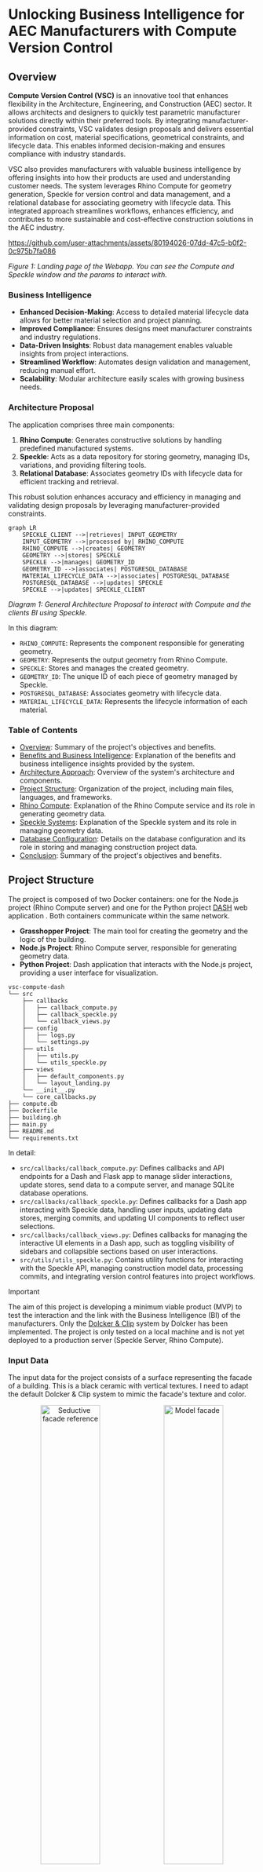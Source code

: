 # Unlocking Business Intelligence for AEC Manufacturers with Compute Version Control

## Overview

**Compute Version Control (VSC)** is an innovative tool that enhances flexibility in the
Architecture, Engineering, and Construction (AEC) sector. It allows architects and designers to
quickly test parametric manufacturer solutions directly within their preferred tools. By integrating
manufacturer-provided constraints, VSC validates design proposals and delivers essential information
on cost, material specifications, geometrical constraints, and lifecycle data. This enables informed
decision-making and ensures compliance with industry standards.

VSC also provides manufacturers with valuable business intelligence by offering insights into how
their products are used and understanding customer needs. The system leverages Rhino Compute for
geometry generation, Speckle for version control and data management, and a relational database for
associating geometry with lifecycle data. This integrated approach streamlines workflows, enhances
efficiency, and contributes to more sustainable and cost-effective construction solutions in the AEC
industry.

https://github.com/user-attachments/assets/80194026-07dd-47c5-b0f2-0c975b7fa086

*Figure 1: Landing page of the Webapp. You can see the Compute and Speckle window and the params
to interact with.*

### Business Intelligence

- **Enhanced Decision-Making**: Access to detailed material lifecycle data allows for better
  material selection and project planning.
- **Improved Compliance**: Ensures designs meet manufacturer constraints and industry regulations.
- **Data-Driven Insights**: Robust data management enables valuable insights from project
  interactions.
- **Streamlined Workflow**: Automates design validation and management, reducing manual effort.
- **Scalability**: Modular architecture easily scales with growing business needs.

### Architecture Proposal

The application comprises three main components:

1. **Rhino Compute**: Generates constructive solutions by handling predefined manufactured systems.
2. **Speckle**: Acts as a data repository for storing geometry, managing IDs, variations, and
   providing filtering tools.
3. **Relational Database**: Associates geometry IDs with lifecycle data for efficient tracking and
   retrieval.

This robust solution enhances accuracy and efficiency in managing and validating design proposals by
leveraging manufacturer-provided constraints.

```mermaid
graph LR
    SPECKLE_CLIENT -->|retrieves| INPUT_GEOMETRY
    INPUT_GEOMETRY -->|processed by| RHINO_COMPUTE
    RHINO_COMPUTE -->|creates| GEOMETRY
    GEOMETRY -->|stores| SPECKLE
    SPECKLE -->|manages| GEOMETRY_ID
    GEOMETRY_ID -->|associates| POSTGRESQL_DATABASE
    MATERIAL_LIFECYCLE_DATA -->|associates| POSTGRESQL_DATABASE
    POSTGRESQL_DATABASE -->|updates| SPECKLE
    SPECKLE -->|updates| SPECKLE_CLIENT
```

*Diagram 1: General Architecture Proposal to interact with Compute and the clients BI using
Speckle.*

In this diagram:

- `RHINO_COMPUTE`: Represents the component responsible for generating geometry.
- `GEOMETRY`: Represents the output geometry from Rhino Compute.
- `SPECKLE`: Stores and manages the created geometry.
- `GEOMETRY_ID`: The unique ID of each piece of geometry managed by Speckle.
- `POSTGRESQL_DATABASE`: Associates geometry with lifecycle data.
- `MATERIAL_LIFECYCLE_DATA`: Represents the lifecycle information of each material.

### Table of Contents

- [Overview](#overview): Summary of the project's objectives and benefits.
- [Benefits and Business Intelligence](#benefits-and-business-intelligence): Explanation of the
  benefits and business intelligence insights provided by the system.
- [Architecture Approach](#architecture-approach): Overview of the system's architecture and
  components.
- [Project Structure](#project-structure): Organization of the project, including main files,
  languages, and frameworks.
- [Rhino Compute](#rhino-compute): Explanation of the Rhino Compute service and its role in
  generating geometry data.
- [Speckle Systems](#speckle-systems): Explanation of the Speckle system and its role in managing
  geometry data.
- [Database Configuration](#database-configuration): Details on the database configuration and its
  role in storing and managing construction project data.
- [Conclusion](#conclusion): Summary of the project's objectives and benefits.

## Project Structure

The project is composed of two Docker containers: one for the Node.js project (Rhino Compute server)
and one for the Python project [DASH](https://dash.plotly.com/) web application . Both containers
communicate within the same
network.

- **Grasshopper Project**: The main tool for creating the geometry and the logic of the building.
- **Node.js Project**: Rhino Compute server, responsible for generating geometry
  data.
- **Python Project**: Dash application that interacts with the Node.js project, providing a user
  interface for visualization.

```plaintext
vsc-compute-dash
└── src
    ├── callbacks
    │   ├── callback_compute.py
    │   ├── callback_speckle.py
    │   └── callback_views.py
    ├── config
    │   ├── logs.py
    │   └── settings.py
    ├── utils
    │   ├── utils.py
    │   └── utils_speckle.py
    ├── views
    │   ├── default_components.py
    │   └── layout_landing.py
    └── __init__.py
    └── core_callbacks.py
├── compute.db
├── Dockerfile
├── building.gh
├── main.py
├── README.md
└── requirements.txt
```

In detail:

- `src/callbacks/callback_compute.py`: Defines callbacks and API endpoints for a Dash and Flask app
  to manage slider interactions, update stores, send data to a compute server, and manage SQLite
  database operations.
- `src/callbacks/callback_speckle.py`: Defines callbacks for a Dash app interacting with Speckle
  data, handling user inputs, updating data stores, merging commits, and updating UI components to
  reflect user selections.
- `src/callbacks/callback_views.py`: Defines callbacks for managing the interactive UI elements in a
  Dash app, such as toggling visibility of sidebars and collapsible sections based on user
  interactions.
- `src/utils/utils_speckle.py`: Contains utility functions for interacting with the Speckle API,
  managing construction model data, processing commits, and integrating version control features
  into project workflows.

> [!IMPORTANT]
> The aim of this project is developing a minimum viable product (MVP) to test the interaction
> and the link with the Business Intelligence (BI) of the manufacturers.
> Only the [Dolcker & Clip](https://dolcker.es/dolcker-system#descargas) system by Dolcker has been
> implemented.
> The project is only tested on a local machine and is not yet deployed to a production server
> (Speckle Server, Rhino Compute).

### Input Data

The input data for the project consists of a surface representing the facade of a building. This
is a black ceramic with vertical textures. I need to adapt the default Dolcker & Clip system to
mimic the facade's texture and color.

<p align="center">
  <img src="src/static/assets/facade2.png" alt="Seductive facade reference" width="49%"/>
  <img src="src/static/assets/facade-test.gif" alt="Model facade" width="49%"/>
</p>



*Figure 2: Reference image of the facade to be replicated in the Dolcker & Clip system and the
model image.*

### User Interface

The main focus of this repository is to provide a user-friendly interface for architects to
import their facade designs and test with the manufacturers' systems.
The user interface consists of three primary sections: the landing page and two side panels.

- **Landing Page**: Features a split-screen view showcasing the model stored in Speckle alongside
  the model generated by Rhino Compute. Users can adjust parameters to interactively modify the
  model, with updates reflected in real-time.

- **Speckle Optimal Commit Panel**: Displays relevant metadata of the model and allows users to
  filter and select specific commits based on chosen parameters, providing insights into the most
  suitable versions.

- **Speckle Parts Panel**: Lists individual model components, including part counts per group. It
  offers detailed information for each component, such as cost, material, and lifecycle data, giving
  users a comprehensive overview of the model's structure.

## Main Systems

### Rhino Compute

This service provides a cloud-based, `stateless REST API` for performing geometry calculations on
various objects like points, curves, surfaces, meshes, and solids. The solution supports integration
with Rhino/Grasshopper plugins and allows
serialization of operations through `Grasshopper or Python scripts`.

The script hosted in
the [compute.rhino3d.appserver](https://github.com/mcneel/compute.rhino3d.appserver) repository has
unique input and output
characteristics. Both use
Speckle components to read and send working versions. The key components are:

- Read Component: Retrieves geometry from the Speckle server.
- Manufacturer Geometrical Logic: Generates geometry based on manufacturer constraints.
- Send Component: Sends geometry to the Speckle server.
- Visualize Component: Displays geometry in the appserver.

![Dolcker Constructive System](src/static/assets/viewport2.png)
*Figure 2: Visualization of the Dolcker Constructive System in the application (view from the
wall to the outside -insulation, angular, t vertical profile, dolcker horizontal profile, panel-).*


<img src="src/static/assets/gh_def2.png" alt="Grasshopper Script" style="width: 100%;">

*Figure 3: Grashopper Script used inside the Appserver repository (profile definition, input
surface, tridimensional constructive system).*



> [!TIP]
> **Parametric vs. Block**: Defining the geometrical logic of the systems allows not only the
> placement of identical blocks in different positions, but also the creation of an informed system
> based on input geometrical constraints.

### Speckle Systems

[Speckle](https://speckle.systems/) provides a `version control system` for all baked geometry and
is useful for managing
geometry, associated data and
their
variations. The Speckle iframe is used to display geometry and its variations in the web
application.

Speckle plays a crucial role in the project by managing client input geometry, building the
infrastructure to store its data along with associated metadata, and providing an intuitive way to
interact within its python integration. Additionally, Speckle facilitates storing the
output geometry and metadata from the Rhino Compute service, allowing this updated information to be
returned to the **original tool where the client is working**.

- **Geometry**: Created by Grasshopper and Rhino Compute.
- **System Parts**: Components associated with the geometry.
- **Part Data**: Data linked with each system part.
- **Metadata**: Additional data about geometry.

Further Steps:

- Resolve the Speckle read component failure in Grasshopper.
- [Deploy the Speckle Server](https://speckle.guide/dev/server-manual-setup.html)

```mermaid
graph LR
    CLIENT_INPUT_GEOMETRY -->|processed by| RHINO_COMPUTE
    CLIENT_INPUT_GEOMETRY -->|stores| SPECKLE
    RHINO_COMPUTE -->|creates| TRANSFORMED_SURFACE
    TRANSFORMED_SURFACE -->|stores| SPECKLE
    SYSTEM_PARTS -->|associates| SPECKLE
    PART_DATA -->|associates| SPECKLE
```

*Diagram 2: Specific interaction login within Speckle service.*

In this diagram:

- `CLIENT_INPUT_GEOMETRY` represents the client's input geometry, such as a surface of a facade.
- `RHINO_COMPUTE` represents the Rhino Compute component that processes the client's input geometry
  and creates the
  transformed surface.
- `TRANSFORMED_SURFACE` represents the new surface created by Rhino Compute.
- `SYSTEM_PARTS` represents the parts of the system that are associated with the transformed
  surface.
- `PART_DATA` represents the data associated with each part of the system.
- `SPECKLE` represents the Speckle component that stores the transformed surface, the system parts,
  and the part data.

The input data is a surface that represents the facade of a building. The output data is a 3D
model of the facade with the Dolcker & Clip system applied. The **Rhino/Grasshopper connectors** by
Speckle are used to read and send the geometry data to
the [Speckle server](https://app.speckle.systems/projects/013613abb4/models/8d916b252e).

![Speckle Web](src/static/assets/speckle-capture.png)
*Figure 4: Capture of the speckle web model https://app.speckle.systems/projects/74e8bc79d7.*

### Relational Database

This project uses `PostgreSQL` as the primary database systems to reflect the business logic
of the project. It stores and
manages
construction related data, users and interactions.

- **Storing Geometry Data**: PostgreSQL stores geometry created by Rhino Compute, with each geometry
  piece assigned a unique ID managed by Speckle.
- **Storing Parameter Variations**: Stores variations in parameters for constructive systems,
  tracking user changes.
- **Storing Constructive System Data**: Stores information about constructive systems, allowing
  tracking of their usage in projects.

Further Steps:

- **Associating Geometry with Material Lifecycle Data**: PostgreSQL associates geometry with
  lifecycle data, enabling material tracking throughout the project lifecycle.
- **Storing User Data**: Stores user information, tracking project ownership and parameter
  variations.

[//]: # (<details>)

[//]: # (<summary>WIP Database Proposal</summary>)

```mermaid
erDiagram

%% Users and Projects
    users ||--o{ projects: "owns"
    users ||--o{ parameter_configurations: "creates"
    users ||--o{ user_interactions: "performs"
    projects ||--o{ parameter_configurations: "has"
    projects ||--o{ speckle_projects: "linked to"
    projects ||--o{ user_interactions: "involves"
%% Parameter Configurations and Products
    parameter_configurations ||--o{ parameter_configuration_products: "includes"
    parameter_configuration_products }o--|| product_variants: "configures"
    product_variants }o--|| products: "variant of"
    parameter_configuration_products ||--o{ parameter_configuration_attributes: "has attributes"
    parameter_configuration_attributes }o--|| product_attributes: "configures"
%% Speckle Data
    speckle_projects ||--o{ speckle_branches: "contains"
    speckle_branches ||--o{ speckle_commits: "has"
%% Commits
    parameter_configurations ||--o{ commits: "generates"
    commits ||--|| speckle_commits: "links to"
%% Manufacturer Metadata
    manufacturers ||--o{ series: "offers"
    series ||--o{ products: "includes"
    series ||--o{ colors: "has"
    products ||--o{ product_variants: "has variants"
    products }o--|| series: "belongs to"
    product_variants }o--|| colors: "has color"
    product_variants }o--|| finishes: "has finish"
    product_variants }o--|| thicknesses: "has thickness"
    product_variants }o--|| applications: "has application"
    product_variants }o--|| systems: "has system"
    products ||--o{ product_attributes: "has"
    project_elements ||--|| products: "uses"
%% Entities
    users {
        int user_id PK
        varchar first_name
        varchar last_name
        varchar email
        date last_connection
        date created_at
        date updated_at
    }

    projects {
        int project_id PK
        int user_id FK
        varchar project_name
        text project_description
        date created_at
        date updated_at
    }

    parameter_configurations {
        int parameter_configuration_id PK
        int user_id FK
        int project_id FK
        date created_at
        date updated_at
    }

    parameter_configuration_products {
        int parameter_configuration_product_id PK
        int parameter_configuration_id FK
        int product_variant_id FK
    }

    parameter_configuration_attributes {
        int parameter_configuration_attribute_id PK
        int parameter_configuration_product_id FK
        int product_attribute_id FK
        varchar selected_value
    }

    product_attributes {
        int product_attribute_id PK
        int product_id FK
        varchar attribute_name
    }

    products {
        int product_id PK
        int manufacturer_id FK
        int series_id FK
        varchar product_name
        text product_description
    }

    product_variants {
        int product_variant_id PK
        int product_id FK
        int color_id FK
        int finish_id FK
        int thickness_id FK
        int application_id FK
        int system_id FK
    }

    series {
        int series_id PK
        int manufacturer_id FK
        varchar series_name
    }

    colors {
        int color_id PK
        int series_id FK
        varchar color_name
    }

    finishes {
        int finish_id PK
        varchar finish_name
    }

    thicknesses {
        int thickness_id PK
        varchar thickness_name
        decimal thickness_value
    }

    applications {
        int application_id PK
        varchar application_name
    }

    systems {
        int system_id PK
        varchar system_name
        text description
    }

    commits {
        int commit_id PK
        int parameter_configuration_id FK
        int speckle_commit_id FK
        varchar message
        date created_at
        date updated_at
    }

    user_interactions {
        int interaction_id PK
        int user_id FK
        int project_id FK
        int parameter_configuration_id FK
        date interaction_time
    }

    speckle_projects {
        int speckle_project_id PK
        int project_id FK
        varchar name
        date created_at
        date updated_at
    }

    speckle_branches {
        int speckle_branch_id PK
        int speckle_project_id FK
        varchar name
        text description
        date created_at
        date updated_at
    }

    speckle_commits {
        int speckle_commit_id PK
        int speckle_branch_id FK
        varchar message
        text data
        date created_at
        date updated_at
    }

    manufacturers {
        int manufacturer_id PK
        varchar name
        text description
    }

%% Connecting Products to Project Elements
    project_elements {
        int element_id PK
        int project_id FK
        int product_id FK
        int quantity
        varchar element_name
        text element_description
        date created_at
        date updated_at
    }
```

*Diagram 3: Proposed database structure for the project to enable faster and more scalable data
ingestion.*

In this diagram:

- **Users and Projects**:
    - `users` represents platform users, storing personal and account-related information.
    - `projects` represents user-created projects, including project details and descriptions.
    - `user_interactions` records interactions between users and platform elements, such as projects
      or parameter configurations.

- **Parameter Configurations and Products**:
    - `parameter_configurations` stores configurations of parameters for products within projects.
    - `parameter_configuration_products` links parameter configurations to specific product
      variants.
    - `parameter_configuration_attributes` represents selected attributes for a product in a
      configuration.
    - `products` represents the catalog of products offered by manufacturers.
    - `product_variants` represents different variants of a product, defined by attributes like
      color, finish, etc.
    - `product_attributes` defines specific attributes for products, such as features or
      specifications.

- **Product Metadata**:
    - `series` represents a grouping of products under a specific manufacturer series.
    - `colors`, `finishes`, `thicknesses`, `applications`, `systems` define different attributes,
      capturing variations offered by manufacturers.

- **Commits and Speckle Data**:
    - `commits` tracks changes made to parameter configurations, linking them to Speckle commits.
    - `speckle_models` links internal projects to their representation in Speckle, containing
      metadata.
    - `speckle_commits` represents commits within a Speckle branch, tracking changes in data.

- **Manufacturers and Elements**:
    - `manufacturers` represents companies offering products within the platform.
    - `project_elements` links specific elements of a project to products used, including quantities
      and details.

[//]: # (</details>)

> [!NOTE]
> The database structure is currently in development and will be updated in future iterations.
> The current local database is run locally in a SQLite3 file with only one table containing the
> parameters iterations and the commit message.

## Conclusion

`Compute Version Control` is a **work in progress** that offers a powerful solution for managing and
validating design proposals, enhancing the efficiency and accuracy of the design process. By
leveraging the combined capabilities of Rhino Compute, Speckle, and PostgreSQL, the system provides
a **comprehensive approach to version control and data management for iterative project designs**.
The main focus areas for the near future are:

### Next Steps

- **Ease of Use**: Enhance the user interface to create a more intuitive and user-friendly
  experience. Users will be able to select the manufacturer and system they wish to test, run
  computations, and effortlessly load the results into their preferred tools.
- **Business Intelligence**: Develop advanced analytics and reporting features to provide
  manufacturers with valuable insights.
- **Deployment**: Deploy the system to a production server to enable real-time testing and
  collaboration.
- **Performance**: Optimize the system for faster computation and data retrieval, ensuring a
  seamless user experience.
- **Scalability**: Improve the system's scalability to accommodate a growing user base and
  increasing data volumes.
